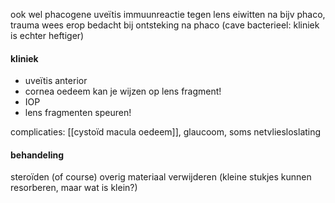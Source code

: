 ook wel phacogene uveïtis
immuunreactie tegen lens eiwitten na bijv phaco, trauma
wees erop bedacht bij ontsteking na phaco (cave bacterieel: kliniek is echter heftiger)

#### kliniek
- uveïtis anterior
- cornea oedeem kan je wijzen op lens fragment!
- IOP
- lens fragmenten speuren!

complicaties: [[cystoïd macula oedeem]], glaucoom, soms netvliesloslating

#### behandeling
steroïden (of course)
overig materiaal verwijderen (kleine stukjes kunnen resorberen, maar wat is klein?)

